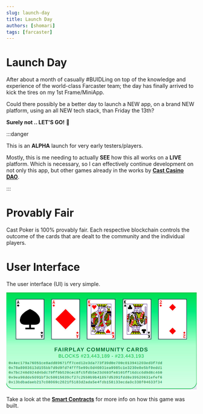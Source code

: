 ```yaml
---
slug: launch-day
title: Launch Day
authors: [shomari]
tags: [farcaster]
---
```


# Launch Day

After about a month of casually #BUIDLing on top of the knowledge and experience of the world-class Farcaster team; the day has finally arrived to kick the tires on my 1st Frame/MiniApp.

Could there possibly be a better day to launch a NEW app, on a brand NEW platform, using an all NEW tech stack, than Friday the 13th?

__Surely not .. LET'S GO!__ 🥳

<!-- truncate -->

:::danger

This is an __ALPHA__ launch for very early testers/players.

Mostly, this is me needing to actually __SEE__ how this all works on a __LIVE__ platform. Which is necessary, so I can effectively continue development on not only this app, but other games already in the works by [__Cast Casino DAO__](https://cast.casino).

:::

# Provably Fair

Cast Poker is 100% provably fair. Each respective blockchain controls the outcome of the cards that are dealt to the community and the individual players.

# User Interface

The user interface (UI) is very simple.

![Community Cards](./community-cards.jpg)

Take a look at the [__Smart Contracts__](/contracts) for more info on how this game was built.
